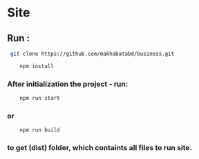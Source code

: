 # Site

## Run :

```.bash
 git clone https://github.com/makhabatabd/business.git

    npm install
```

### After initialization the project - run:

```.bash
    npm run start
```

### or

```.bash
    npm run build
```

### to get (dist) folder, which containts all files to run site.